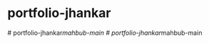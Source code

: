 
# portfolio-jhankar
#   p o r t f o l i o - j h a n k a r _ m a h b u b - m a i n  
 #   p o r t f o l i o - j h a n k a r _ m a h b u b - m a i n  
 